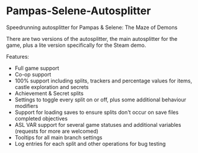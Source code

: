 # Pampas-Selene-Autosplitter
Speedrunning autosplitter for Pampas &amp; Selene: The Maze of Demons

There are two versions of the autosplitter, the main autosplitter for the game, plus a lite version specifically for the Steam demo.

Features:
* Full game support
* Co-op support
* 100% support  including splits, trackers and percentage values for items, castle exploration and secrets
* Achievement & Secret splits
* Settings to toggle every split on or off, plus some additional behaviour modifiers
* Support for loading saves to ensure splits don't occur on save files completed objectives
* ASL VAR support for several game statuses and additional variables (requests for more are welcomed)
* Tooltips for all main branch settings
* Log entries for each split and other operations for bug testing
